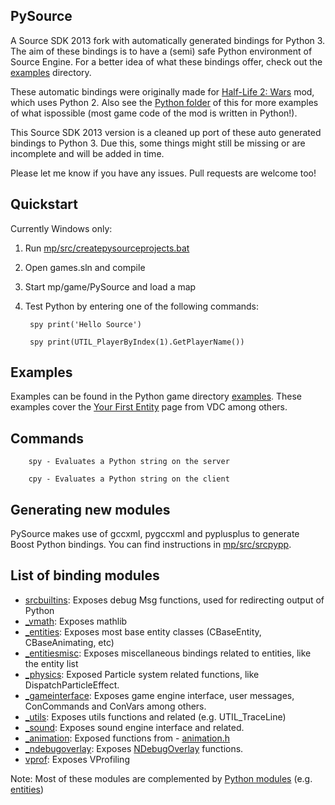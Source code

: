 ## PySource
A Source SDK 2013 fork with automatically generated bindings for Python 3. 
The aim of these bindings is to have a (semi) safe Python environment of Source Engine.
For a better idea of what these bindings offer, check out the [examples](mp/game/pysource/python/examples) directory.

These automatic bindings were originally made for [Half-Life 2: Wars](https://github.com/Sandern/hl2wars_asw_dev) mod, which
uses Python 2. Also see the [Python folder](http://svn.hl2wars.com/hl2wars_asw_dev/trunk/python/) of this for more examples 
of what ispossible (most game code of the mod is written in Python!).

This Source SDK 2013 version is a cleaned up port of these auto generated bindings to Python 3. Due this, some things
might still be missing or are incomplete and will be added in time.

Please let me know if you have any issues. Pull requests are welcome too!

## Quickstart
Currently Windows only:

1. Run [mp/src/createpysourceprojects.bat](mp/src/createpysourceprojects.bat) 
2. Open games.sln and compile
3. Start mp/game/PySource and load a map
4. Test Python by entering one of the following commands:

        spy print('Hello Source')

        spy print(UTIL_PlayerByIndex(1).GetPlayerName())

## Examples
Examples can be found in the Python game directory [examples](mp/game/pysource/python/examples). 
These examples cover the [Your First Entity](https://developer.valvesoftware.com/wiki/Your_First_Entity) page from VDC among others.

## Commands

        spy - Evaluates a Python string on the server

        cpy - Evaluates a Python string on the client

## Generating new modules
PySource makes use of gccxml, pygccxml and pyplusplus to generate Boost Python bindings.
You can find instructions in [mp/src/srcpypp](mp/src/srcpypp).

## List of binding modules
- [srcbuiltins](mp/src/game/shared/python/modules/srcbuiltins.py): Exposes debug Msg functions, used for redirecting output of Python
- [_vmath](mp/src/game/shared/python/modules/_vmath.py): Exposes mathlib
- [_entities](mp/src/game/shared/python/modules/_entities.py): Exposes most base entity classes (CBaseEntity, CBaseAnimating, etc)
- [_entitiesmisc](mp/src/game/shared/python/modules/_entitiesmisc.py): Exposes miscellaneous bindings related to entities, like the entity list
- [_physics](mp/src/game/shared/python/modules/_physics.py): Exposed Particle system related functions, like DispatchParticleEffect.
- [_gameinterface](mp/src/game/shared/python/modules/_gameinterface.py): Exposes game engine interface, user messages, ConCommands and ConVars among others.
- [_utils](mp/src/game/shared/python/modules/_utils.py): Exposes utils functions and related (e.g. UTIL_TraceLine)
- [_sound](mp/src/game/shared/python/modules/_sound.py): Exposes sound engine interface and related.
- [_animation](mp/src/game/shared/python/modules/_animation.py): Exposed functions from - [animation.h](mp/src/game/shared/animation.h)
- [_ndebugoverlay](mp/src/game/shared/python/modules/_ndebugoverlay.py): Exposes [NDebugOverlay](mp/src/game/shared/debugoverlay_shared.h) functions.
- [vprof](mp/src/game/shared/python/modules/vprof.py): Exposes VProfiling

Note: Most of these modules are complemented by [Python modules](mp/game/pysource/python) (e.g. [entities](mp/game/pysource/python/entities.py))